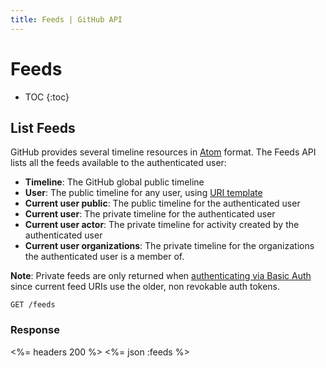 ```yaml
---
title: Feeds | GitHub API
---
```


# Feeds

* TOC
{:toc}

## List Feeds

GitHub provides several timeline resources in [Atom][] format. The Feeds API
lists all the feeds available to the authenticated user:

* **Timeline**: The GitHub global public timeline
* **User**: The public timeline for any user, using [URI template][]
* **Current user public**: The public timeline for the authenticated user
* **Current user**: The private timeline for the authenticated user
* **Current user actor**: The private timeline for activity created by the authenticated user
* **Current user organizations**: The private timeline for the organizations the authenticated user is a member of.

**Note**: Private feeds are only returned when [authenticating via Basic
Auth][authenticating] since current feed URIs use the older, non revokable auth
tokens.

    GET /feeds

### Response

<%= headers 200 %>
<%= json :feeds %>

[Atom]: http://en.wikipedia.org/wiki/Atom_(standard)
[authenticating]: /v3/#basic-authentication
[URI template]: https://developer.github.com/v3/#hypermedia
